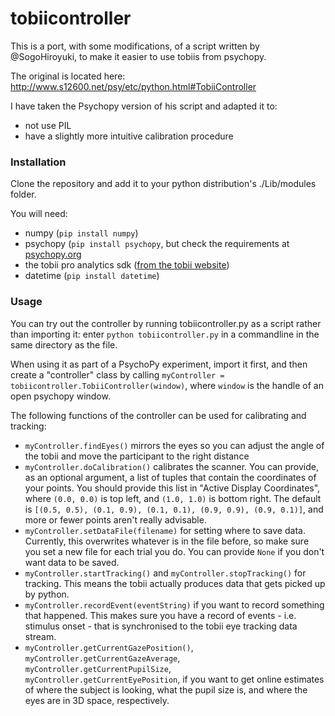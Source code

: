 # tobiicontroller
This is a port, with some modifications, of a script written by @SogoHiroyuki, to make it easier to use tobiis from psychopy.

The original is located here:
http://www.s12600.net/psy/etc/python.html#TobiiController

I have taken the Psychopy version of his script and adapted it to:
- not use PIL
- have a slightly more intuitive calibration procedure

### Installation
Clone the repository and add it to your python distribution's ./Lib/modules folder.

You will need:
- numpy (`pip install numpy`)
- psychopy (`pip install psychopy`, but check the requirements at [psychopy.org](www.psychopy.org)
- the tobii pro analytics sdk ([from the tobii website](http://www.tobiipro.com/product-listing/tobii-pro-analytics-sdk/))
- datetime (`pip install datetime`)

### Usage
You can try out the controller by running tobiicontroller.py as a script rather than importing it: enter `python tobiicontroller.py` in a commandline in the same directory as the file.

When using it as part of a PsychoPy experiment, import it first, and then create a "controller" class by calling `myController = tobiicontroller.TobiiController(window)`, where `window` is the handle of an open psychopy window.

The following functions of the controller can be used for calibrating and tracking:

- `myController.findEyes()` mirrors the eyes so you can adjust the angle of the tobii and move the participant to the right distance
- `myController.doCalibration()` calibrates the scanner. You can provide, as an optional argument, a list of tuples that contain the coordinates of your points. You should provide this list in "Active Display Coordinates", where `(0.0, 0.0)` is top left, and `(1.0, 1.0)` is bottom right. The default is `[(0.5, 0.5), (0.1, 0.9), (0.1, 0.1), (0.9, 0.9), (0.9, 0.1)]`, and more or fewer points aren't really advisable.
- `myController.setDataFile(filename)` for setting where to save data. Currently, this overwrites whatever is in the file before, so make sure you set a new file for each trial you do. You can provide `None` if you don't want data to be saved.
- `myController.startTracking()` and `myController.stopTracking()` for tracking. This means the tobii actually produces data that gets picked up by python.
- `myController.recordEvent(eventString)` if you want to record something that happened. This makes sure you have a record of events - i.e. stimulus onset - that is synchronised to the tobii eye tracking data stream.
- `myController.getCurrentGazePosition()`, `myController.getCurrentGazeAverage`, `myController.getCurrentPupilSize`, `myController.getCurrentEyePosition`, if you want to get online estimates of where the subject is looking, what the pupil size is, and where the eyes are in 3D space, respectively.
